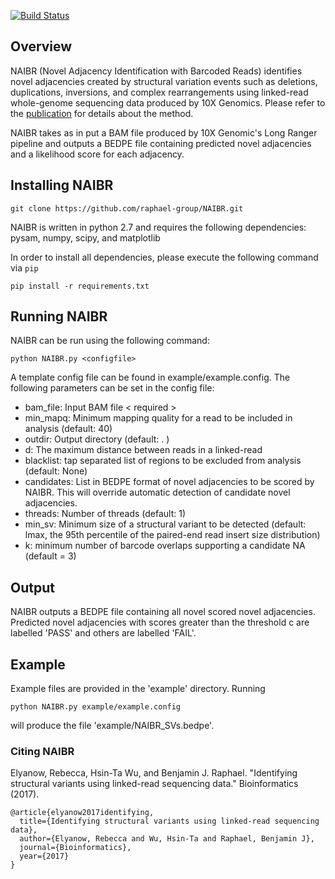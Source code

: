 [![Build Status](https://travis-ci.org/evanbiederstedt/NAIBR.svg?branch=master)](https://travis-ci.org/evanbiederstedt/NAIBR)

## Overview

NAIBR (Novel Adjacency Identification with Barcoded Reads) identifies novel adjacencies created by structural variation events such as deletions, duplications, inversions, and complex rearrangements using linked-read whole-genome sequencing data produced by 10X Genomics. Please refer to the [publication](https://doi.org/10.1093/bioinformatics/btx712) for details about the method.


NAIBR takes as in put a BAM file produced by 10X Genomic's Long Ranger pipeline and outputs a BEDPE file containing predicted novel adjacencies and a likelihood score for each adjacency.

## Installing NAIBR
```
git clone https://github.com/raphael-group/NAIBR.git
```

NAIBR is written in python 2.7 and requires the following dependencies: pysam, numpy, scipy, and matplotlib

In order to install all dependencies, please execute the following command via `pip`

```
pip install -r requirements.txt
```

## Running NAIBR

NAIBR can be run using the following command:

```
python NAIBR.py <configfile>
```

A template config file can be found in example/example.config. The following parameters can be set in the config file:

* bam_file: Input BAM file < required >
* min_mapq: Minimum mapping quality for a read to be included in analysis (default: 40)
* outdir: Output directory (default: . )
* d: The maximum distance between reads in a linked-read
* blacklist: tap separated list of regions to be excluded from analysis (default: None)
* candidates: List in BEDPE format of novel adjacencies to be scored by NAIBR. This will override automatic detection of candidate novel adjacencies. 
* threads: Number of threads (default: 1)
* min_sv: Minimum size of a structural variant to be detected (default: lmax, the 95th percentile of the paired-end read insert size distribution)
* k: minimum number of barcode overlaps supporting a candidate NA (default = 3)

## Output

NAIBR outputs a BEDPE file containing all novel scored novel adjacencies. Predicted novel adjacencies with scores greater than the threshold c are labelled 'PASS' and others are labelled 'FAIL'. 

## Example
Example files are provided in the 'example' directory. Running

```
python NAIBR.py example/example.config
```

will produce the file 'example/NAIBR_SVs.bedpe'.

### Citing NAIBR
Elyanow, Rebecca, Hsin-Ta Wu, and Benjamin J. Raphael. "Identifying structural variants using linked-read sequencing data." Bioinformatics (2017).
```
@article{elyanow2017identifying,
  title={Identifying structural variants using linked-read sequencing data},
  author={Elyanow, Rebecca and Wu, Hsin-Ta and Raphael, Benjamin J},
  journal={Bioinformatics},
  year={2017}
}
```


